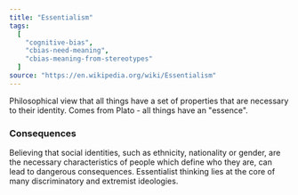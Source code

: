 ```yaml
---
title: "Essentialism"
tags:
  [
    "cognitive-bias",
    "cbias-need-meaning",
    "cbias-meaning-from-stereotypes"
  ]
source: "https://en.wikipedia.org/wiki/Essentialism"
---
```


Philosophical view that all things have a set of properties that are necessary to their identity. Comes from Plato - all things have an "essence".


### Consequences

Believing that social identities, such as ethnicity, nationality or gender, are the necessary characteristics of people which define who they are, can lead to dangerous consequences. Essentialist thinking lies at the core of many discriminatory and extremist ideologies.



